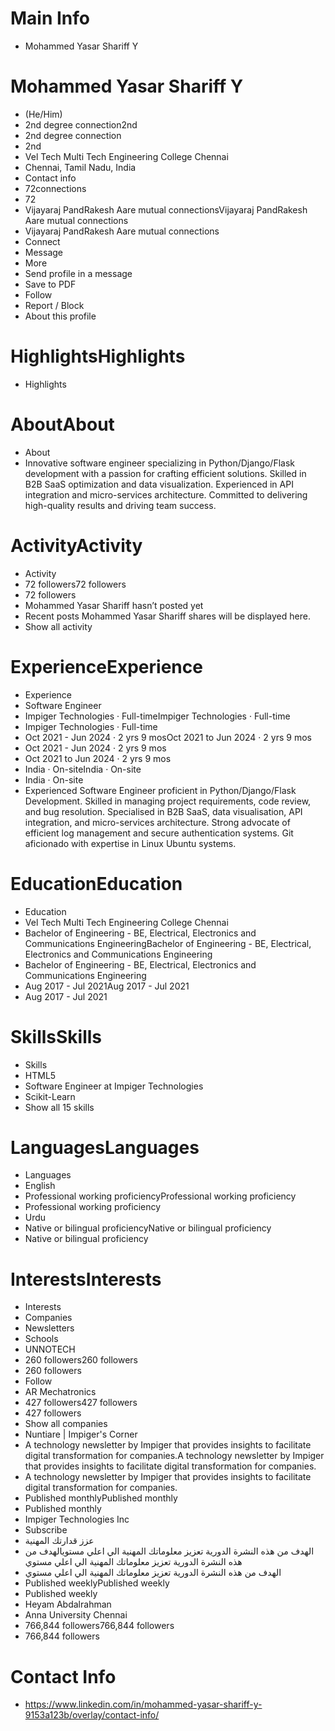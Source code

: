 # Main Info

- Mohammed Yasar Shariff Y

# Mohammed Yasar Shariff Y

- (He/Him)
- 2nd degree connection2nd
- 2nd degree connection
- 2nd
- Vel Tech Multi Tech Engineering College Chennai
- Chennai, Tamil Nadu, India
- Contact info
- 72connections
- 72
- Vijayaraj PandRakesh Aare mutual connectionsVijayaraj PandRakesh Aare mutual connections
- Vijayaraj PandRakesh Aare mutual connections
- Connect
- Message
- More
- Send profile in a message
- Save to PDF
- Follow
- Report / Block
- About this profile

# HighlightsHighlights

- Highlights

# AboutAbout

- About
- Innovative software engineer specializing in Python/Django/Flask development with a passion for crafting efficient solutions. Skilled in B2B SaaS optimization and data visualization. Experienced in API integration and micro-services architecture. Committed to delivering high-quality results and driving team success.

# ActivityActivity

- Activity
- 72 followers72 followers
- 72 followers
- Mohammed Yasar Shariff hasn’t posted yet
- Recent posts Mohammed Yasar Shariff shares will be displayed here.
- Show all activity

# ExperienceExperience

- Experience
- Software Engineer
- Impiger Technologies · Full-timeImpiger Technologies · Full-time
- Impiger Technologies · Full-time
- Oct 2021 - Jun 2024 · 2 yrs 9 mosOct 2021 to Jun 2024 · 2 yrs 9 mos
- Oct 2021 - Jun 2024 · 2 yrs 9 mos
- Oct 2021 to Jun 2024 · 2 yrs 9 mos
- India · On-siteIndia · On-site
- India · On-site
- Experienced Software Engineer proficient in Python/Django/Flask Development. Skilled in managing project requirements, code review, and bug resolution. Specialised in B2B SaaS, data visualisation, API integration, and micro-services architecture. Strong advocate of efficient log management and secure authentication systems. Git aficionado with expertise in Linux Ubuntu systems.

# EducationEducation

- Education
- Vel Tech Multi Tech Engineering College Chennai
- Bachelor of Engineering - BE, Electrical, Electronics and Communications EngineeringBachelor of Engineering - BE, Electrical, Electronics and Communications Engineering
- Bachelor of Engineering - BE, Electrical, Electronics and Communications Engineering
- Aug 2017 - Jul 2021Aug 2017 - Jul 2021
- Aug 2017 - Jul 2021

# SkillsSkills

- Skills
- HTML5
- Software Engineer at Impiger Technologies
- Scikit-Learn
- Show all 15 skills

# LanguagesLanguages

- Languages
- English
- Professional working proficiencyProfessional working proficiency
- Professional working proficiency
- Urdu
- Native or bilingual proficiencyNative or bilingual proficiency
- Native or bilingual proficiency

# InterestsInterests

- Interests
- Companies
- Newsletters
- Schools
- UNNOTECH
- 260 followers260 followers
- 260 followers
- Follow
- AR Mechatronics
- 427 followers427 followers
- 427 followers
- Show all companies
- Nuntiare | Impiger's Corner
- A technology newsletter by Impiger that provides insights to facilitate digital transformation for companies.A technology newsletter by Impiger that provides insights to facilitate digital transformation for companies.
- A technology newsletter by Impiger that provides insights to facilitate digital transformation for companies.
- Published monthlyPublished monthly
- Published monthly
- Impiger Technologies Inc
- Subscribe
- عزز قدارتك المهنية
- الهدف من هذه النشرة الدورية تعزيز معلوماتك المهنية الي اعلي مستويالهدف من هذه النشرة الدورية تعزيز معلوماتك المهنية الي اعلي مستوي
- الهدف من هذه النشرة الدورية تعزيز معلوماتك المهنية الي اعلي مستوي
- Published weeklyPublished weekly
- Published weekly
- Heyam Abdalrahman
- Anna University Chennai
- 766,844 followers766,844 followers
- 766,844 followers

# Contact Info

- https://www.linkedin.com/in/mohammed-yasar-shariff-y-9153a123b/overlay/contact-info/

